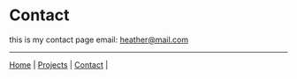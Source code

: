 # Contact
 

 this is my contact page
email: heather@mail.com

----
[Home](/markdown-portfolio/) |
[Projects](projects.markdown) |
[Contact](contact.markdown) |
